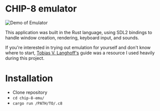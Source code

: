 # CHIP-8 emulator
![Demo of Emulator](chip-8.gif)

This application was built in the Rust language, using SDL2 bindings to handle window creation, rendering, keyboard input, and sounds.

If you're interested in trying out emulation for yourself and don't know where to start, [Tobias V. Langhoff's](https://tobiasvl.github.io/blog/write-a-chip-8-emulator/) guide was a resource I used heavily during this project.

# Installation
- Clone repository
- `cd chip-8-emu/`
- `cargo run /PATH/TO/.c8`
